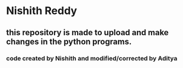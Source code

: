 # Nishith Reddy

## this repository is made to upload and make changes in the python programs.

### code created by Nishith and modified/corrected by Aditya
